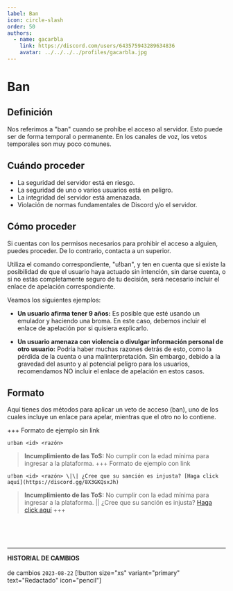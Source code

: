 ```yaml
---
label: Ban
icon: circle-slash
order: 50
authors:
  - name: gacarbla
    link: https://discord.com/users/643575943289634836
    avatar: ../../../../profiles/gacarbla.jpg
---
```

# Ban

## Definición
Nos referimos a "ban" cuando se prohíbe el acceso al servidor. Esto puede ser de forma temporal o permanente. En los canales de voz, los vetos temporales son muy poco comunes.

## Cuándo proceder
- La seguridad del servidor está en riesgo.
- La seguridad de uno o varios usuarios está en peligro.
- La integridad del servidor está amenazada.
- Violación de normas fundamentales de Discord y/o el servidor.

## Cómo proceder
Si cuentas con los permisos necesarios para prohibir el acceso a alguien, puedes proceder. De lo contrario, contacta a un superior.

Utiliza el comando correspondiente, "u!ban", y ten en cuenta que si existe la posibilidad de que el usuario haya actuado sin intención, sin darse cuenta, o si no estás completamente seguro de tu decisión, será necesario incluir el enlace de apelación correspondiente.

Veamos los siguientes ejemplos:

- **Un usuario afirma tener 9 años:** Es posible que esté usando un emulador y haciendo una broma. En este caso, debemos incluir el enlace de apelación por si quisiera explicarlo.

- **Un usuario amenaza con violencia o divulgar información personal de otro usuario:** Podría haber muchas razones detrás de esto, como la pérdida de la cuenta o una malinterpretación. Sin embargo, debido a la gravedad del asunto y al potencial peligro para los usuarios, recomendamos NO incluir el enlace de apelación en estos casos.


## Formato
Aquí tienes dos métodos para aplicar un veto de acceso (ban), uno de los cuales incluye un enlace para apelar, mientras que el otro no lo contiene.

+++ Formato de ejemplo sin link
```
u!ban <id> <razón>
```
> **Incumplimiento de las ToS:** No cumplir con la edad mínima para ingresar a la plataforma.
+++ Formato de ejemplo con link
```
u!ban <id> <razón> \|\| ¿Cree que su sanción es injusta? [Haga click aquí](https://discord.gg/8X3GKQsxJh)
```
> **Incumplimiento de las ToS:** No cumplir con la edad mínima para ingresar a la plataforma. \|\| ¿Cree que su sanción es injusta? [Haga click aquí](https://discord.gg/8X3GKQsxJh)
+++

<br><br><br>
** **
**HISTORIAL DE CAMBIOS**<br><br> de cambios
`2023-08-22` [!button size="xs" variant="primary" text="Redactado" icon="pencil"]